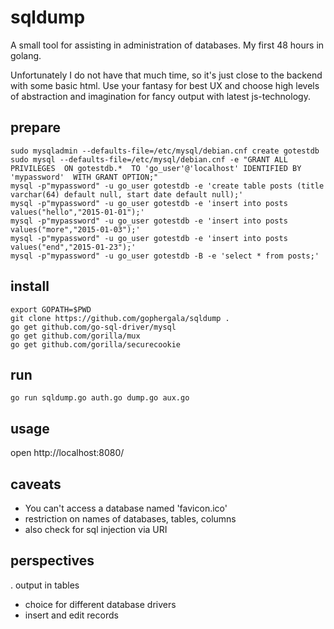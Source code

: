 # sqldump

A small tool for assisting in administration of databases. My first 48 hours in golang.

Unfortunately I do not have that much time, so it's just close to the backend with some basic html. 
Use your fantasy for best UX and choose high levels of abstraction and imagination for fancy output with latest js-technology. 

## prepare

    sudo mysqladmin --defaults-file=/etc/mysql/debian.cnf create gotestdb
    sudo mysql --defaults-file=/etc/mysql/debian.cnf -e "GRANT ALL PRIVILEGES  ON gotestdb.*  TO 'go_user'@'localhost' IDENTIFIED BY 'mypassword'  WITH GRANT OPTION;"
    mysql -p"mypassword" -u go_user gotestdb -e 'create table posts (title varchar(64) default null, start date default null);'
    mysql -p"mypassword" -u go_user gotestdb -e 'insert into posts values("hello","2015-01-01");'
    mysql -p"mypassword" -u go_user gotestdb -e 'insert into posts values("more","2015-01-03");'
    mysql -p"mypassword" -u go_user gotestdb -e 'insert into posts values("end","2015-01-23");'
    mysql -p"mypassword" -u go_user gotestdb -B -e 'select * from posts;'

## install

    export GOPATH=$PWD
    git clone https://github.com/gophergala/sqldump .
    go get github.com/go-sql-driver/mysql
    go get github.com/gorilla/mux
    go get github.com/gorilla/securecookie

## run

    go run sqldump.go auth.go dump.go aux.go

## usage

open http://localhost:8080/

## caveats

- You can't access a database named 'favicon.ico'
- restriction on names of databases, tables, columns 
- also check for sql injection via URI

## perspectives

. output in tables
- choice for different database drivers
- insert and edit records


